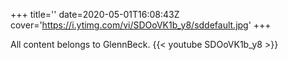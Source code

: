 +++
title=''
date=2020-05-01T16:08:43Z
cover='https://i.ytimg.com/vi/SDOoVK1b_y8/sddefault.jpg'
+++

All content belongs to GlennBeck.
{{< youtube SDOoVK1b_y8 >}}
